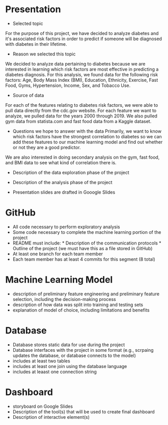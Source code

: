 # Presentation

* Selected topic

For the purpose of this project, we have decided to analyze diabetes and it's associated risk factors in order to predict if someone will be diagnosed with diabetes in their lifetime.

* Reason we selected this topic

We decided to analyze data pertaining to diabetes because we are interested in learning which risk factors are most effective in predicting a diabetes diagnosis. For this analysis, we found data for the following risk factors: Age, Body Mass Index (BMI), Education, Ethnicity, Exercise, Fast Food, Gyms, Hypertension, Income, Sex, and Tobacco Use. 

* Source of data

For each of the features relating to diabetes risk factors, we were able to pull data directly from the cdc.gov website. For each feature we want to analyze, we pulled data for the years 2000 through 2019. We also pulled gym data from statista.com and fast food data from a Kaggle dataset.

* Questions we hope to answer with the data
Primarily, we want to know which risk factors have the strongest correlation to diabetes so we can add these features to our machine learning model and find out whether or not they are a good predictor.

We are also interested in doing secondary analysis on the gym, fast food, and BMI data to see what kind of correlation there is. 

* Description of the data exploration phase of the project

* Description of the analysis phase of the project

* Presentation slides are drafted in Gooogle Slides

# GitHub
* All code necessary to perform exploratory analysis
* Some code necessary to complete the machine learning portion of the project
* README must include: 
       * Description of the communication protocols
       * Outline of the project (we must have this as a file stored in GitHub)
* At least one branch for each team member
* Each team member has at least 4 commits for this segment (8 total)

# Machine Learning Model
* description of preliminary feature engineering and preliminary feature selection, including the decision-making process
* description of how data was split into training and testing sets
* explanation of model of choice, including limitations and benefits

# Database
* Database stores static data for use during the project
* Database interfaces with the project in some format (e.g., scrpaing updates the database, or database connects to the model)
* includes at least two tables
* includes at least one join using the database language
* includes at leaast one connection string

# Dashboard
* storyboard on Google Slides
* Description of the tool(s) that will be used to create final dashboard
* Description of interactive element(s)





